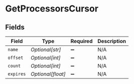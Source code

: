 # GetProcessorsCursor


## Fields

| Field              | Type               | Required           | Description        |
| ------------------ | ------------------ | ------------------ | ------------------ |
| `name`             | *Optional[str]*    | :heavy_minus_sign: | N/A                |
| `offset`           | *Optional[int]*    | :heavy_minus_sign: | N/A                |
| `count`            | *Optional[int]*    | :heavy_minus_sign: | N/A                |
| `expires`          | *Optional[float]*  | :heavy_minus_sign: | N/A                |